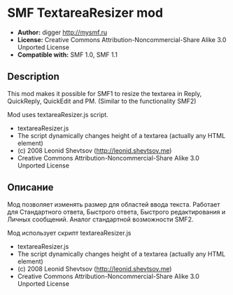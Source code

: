 # SMF TextareaResizer mod
* **Author:** digger http://mysmf.ru
* **License:** Creative Commons Attribution-Noncommercial-Share Alike 3.0 Unported License
* **Compatible with:** SMF 1.0, SMF 1.1

## Description
This mod makes it possible for SMF1 to resize the textarea in Reply, QuickReply, QuickEdit and PM. (Similar to the functionality SMF2)

Mod uses textareaResizer.js script.
* textareaResizer.js
* The script dynamically changes height of a textarea (actually any HTML element)
* (c) 2008 Leonid Shevtsov (http://leonid.shevtsov.me)
* Creative Commons Attribution-Noncommercial-Share Alike 3.0 Unported License  

## Описание
Мод позволяет изменять размер для областей ввода текста. Работает для Стандартного ответа, Быстрого ответа, Быстрого редактирования и Личных сообщений. Аналог стандартной возможности SMF2.

Мод использует скрипт textareaResizer.js
* textareaResizer.js
* The script dynamically changes height of a textarea (actually any HTML element)
* (c) 2008 Leonid Shevtsov (http://leonid.shevtsov.me)
* Creative Commons Attribution-Noncommercial-Share Alike 3.0 Unported License  
